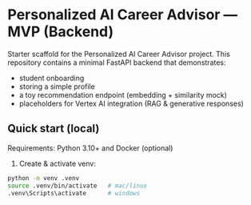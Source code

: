 # Personalized AI Career Advisor — MVP (Backend)

Starter scaffold for the Personalized AI Career Advisor project.
This repository contains a minimal FastAPI backend that demonstrates:
- student onboarding
- storing a simple profile
- a toy recommendation endpoint (embedding + similarity mock)
- placeholders for Vertex AI integration (RAG & generative responses)

## Quick start (local)

Requirements: Python 3.10+ and Docker (optional)

1. Create & activate venv:
```bash
python -m venv .venv
source .venv/bin/activate   # mac/linux
.venv\Scripts\activate      # windows
